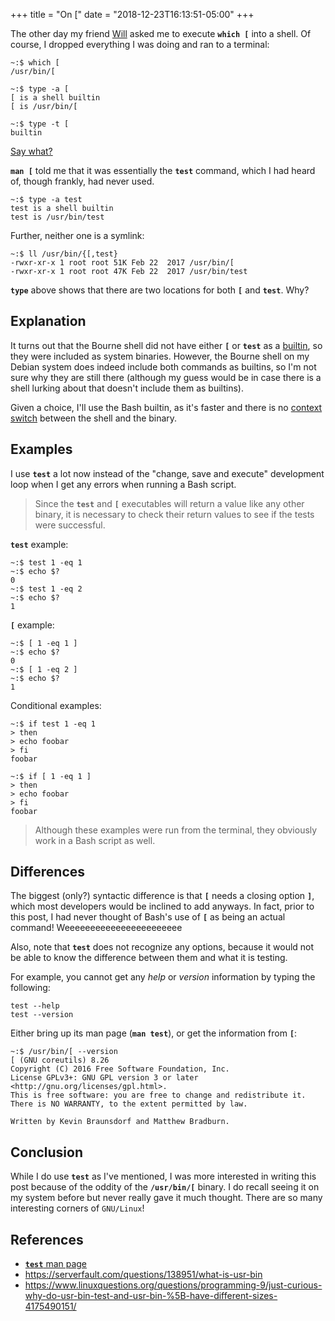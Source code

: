 +++
title = "On ["
date = "2018-12-23T16:13:51-05:00"
+++

The other day my friend [Will] asked me to execute **`which [`** into a shell.  Of course, I dropped everything I was doing and ran to a terminal:

	~:$ which [
	/usr/bin/[

	~:$ type -a [
	[ is a shell builtin
	[ is /usr/bin/[

	~:$ type -t [
	builtin

[Say what?]

**`man [`** told me that it was essentially the **`test`** command, which I had heard of, though frankly, had never used.

	~:$ type -a test
	test is a shell builtin
	test is /usr/bin/test

Further, neither one is a symlink:

	~:$ ll /usr/bin/{[,test}
	-rwxr-xr-x 1 root root 51K Feb 22  2017 /usr/bin/[
	-rwxr-xr-x 1 root root 47K Feb 22  2017 /usr/bin/test

**`type`** above shows that there are two locations for both **`[`** and **`test`**.  Why?

## Explanation

It turns out that the Bourne shell did not have either **`[`** or **`test`** as a [builtin], so they were included as system binaries.  However, the Bourne shell on my Debian system does indeed include both commands as builtins, so I'm not sure why they are still there (although my guess would be in case there is a shell lurking about that doesn't include them as builtins).

Given a choice, I'll use the Bash builtin, as it's faster and there is no [context switch] between the shell and the binary.

## Examples

I use **`test`** a lot now instead of the "change, save and execute" development loop when I get any errors when running a Bash script.

> Since the **`test`** and **`[`** executables will return a value like any other binary, it is necessary to check their return values to see if the tests were successful.

**`test`** example:

	~:$ test 1 -eq 1
	~:$ echo $?
	0
	~:$ test 1 -eq 2
	~:$ echo $?
	1

**`[`** example:

	~:$ [ 1 -eq 1 ]
	~:$ echo $?
	0
	~:$ [ 1 -eq 2 ]
	~:$ echo $?
	1

Conditional examples:

	~:$ if test 1 -eq 1
	> then
	> echo foobar
	> fi
	foobar

	~:$ if [ 1 -eq 1 ]
	> then
	> echo foobar
	> fi
	foobar

> Although these examples were run from the terminal, they obviously work in a Bash script as well.

## Differences

The biggest (only?) syntactic difference is that **`[`** needs a closing option **`]`**, which most developers would be inclined to add anyways.  In fact, prior to this post, I had never thought of Bash's use of **`[`** as being an actual command!  Weeeeeeeeeeeeeeeeeeeeeee

Also, note that **`test`** does not recognize any options, because it would not be able to know the difference between them and what it is testing.

For example, you cannot get any *help* or *version* information by typing the following:

	test --help
	test --version

Either bring up its man page (**`man test`**), or get the information from **`[`**:

	~:$ /usr/bin/[ --version
	[ (GNU coreutils) 8.26
	Copyright (C) 2016 Free Software Foundation, Inc.
	License GPLv3+: GNU GPL version 3 or later <http://gnu.org/licenses/gpl.html>.
	This is free software: you are free to change and redistribute it.
	There is NO WARRANTY, to the extent permitted by law.

	Written by Kevin Braunsdorf and Matthew Bradburn.

## Conclusion

While I do use **`test`** as I've mentioned, I was more interested in writing this post because of the oddity of the **`/usr/bin/[`** binary.  I do recall seeing it on my system before but never really gave it much thought.  There are so many interesting corners of `GNU/Linux`!

## References

- [**`test`** man page]
- https://serverfault.com/questions/138951/what-is-usr-bin
- https://www.linuxquestions.org/questions/programming-9/just-curious-why-do-usr-bin-test-and-usr-bin-%5B-have-different-sizes-4175490151/

[Will]: https://github.com/winder
[Say what?]: https://www.youtube.com/watch?v=veCodY5YuYY
[builtin]: https://www.gnu.org/software/bash/manual/html_node/Shell-Builtin-Commands.html
[context switch]: https://en.wikipedia.org/wiki/Context_switch
[**`test`** man page]: https://linux.die.net/man/1/test

